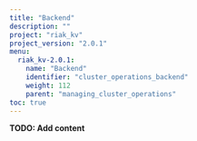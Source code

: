 ```yaml
---
title: "Backend"
description: ""
project: "riak_kv"
project_version: "2.0.1"
menu:
  riak_kv-2.0.1:
    name: "Backend"
    identifier: "cluster_operations_backend"
    weight: 112
    parent: "managing_cluster_operations"
toc: true
---
```


**TODO: Add content**
